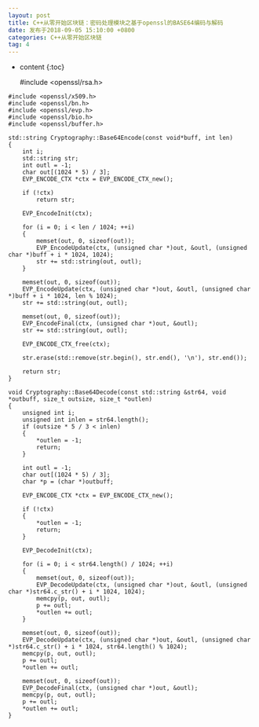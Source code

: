 ```yaml
---
layout: post
title: C++从零开始区块链：密码处理模块之基于openssl的BASE64编码与解码
date: 发布于2018-09-05 15:10:00 +0800
categories: C++从零开始区块链
tag: 4
---
```


* content
{:toc}


    #include <openssl/rsa.h>

<!-- more -->
    #include <openssl/x509.h>
    #include <openssl/bn.h>
    #include <openssl/evp.h>
    #include <openssl/bio.h>
    #include <openssl/buffer.h>
    
    std::string Cryptography::Base64Encode(const void*buff, int len)
    {
        int i;
        std::string str;
        int outl = -1;
        char out[(1024 * 5) / 3];
        EVP_ENCODE_CTX *ctx = EVP_ENCODE_CTX_new();
    
        if (!ctx)
            return str;
    
        EVP_EncodeInit(ctx);
    
        for (i = 0; i < len / 1024; ++i)
        {
            memset(out, 0, sizeof(out));
            EVP_EncodeUpdate(ctx, (unsigned char *)out, &outl, (unsigned char *)buff + i * 1024, 1024);
            str += std::string(out, outl);
        }
    
        memset(out, 0, sizeof(out));
        EVP_EncodeUpdate(ctx, (unsigned char *)out, &outl, (unsigned char *)buff + i * 1024, len % 1024);
        str += std::string(out, outl);
    
        memset(out, 0, sizeof(out));
        EVP_EncodeFinal(ctx, (unsigned char *)out, &outl);
        str += std::string(out, outl);
    
        EVP_ENCODE_CTX_free(ctx);
    
        str.erase(std::remove(str.begin(), str.end(), '\n'), str.end());
    
        return str;
    }
    
    void Cryptography::Base64Decode(const std::string &str64, void *outbuff, size_t outsize, size_t *outlen)
    {
        unsigned int i;
        unsigned int inlen = str64.length();
        if (outsize * 5 / 3 < inlen)
        {
            *outlen = -1;
            return;
        }
    
        int outl = -1;
        char out[(1024 * 5) / 3];
        char *p = (char *)outbuff;
    
        EVP_ENCODE_CTX *ctx = EVP_ENCODE_CTX_new();
    
        if (!ctx)
        {
            *outlen = -1;
            return;
        }
    
        EVP_DecodeInit(ctx);
    
        for (i = 0; i < str64.length() / 1024; ++i)
        {
            memset(out, 0, sizeof(out));
            EVP_DecodeUpdate(ctx, (unsigned char *)out, &outl, (unsigned char *)str64.c_str() + i * 1024, 1024);
            memcpy(p, out, outl);
            p += outl;
            *outlen += outl;
        }
    
        memset(out, 0, sizeof(out));
        EVP_DecodeUpdate(ctx, (unsigned char *)out, &outl, (unsigned char *)str64.c_str() + i * 1024, str64.length() % 1024);
        memcpy(p, out, outl);
        p += outl;
        *outlen += outl;
    
        memset(out, 0, sizeof(out));
        EVP_DecodeFinal(ctx, (unsigned char *)out, &outl);
        memcpy(p, out, outl);
        p += outl;
        *outlen += outl;
    }

